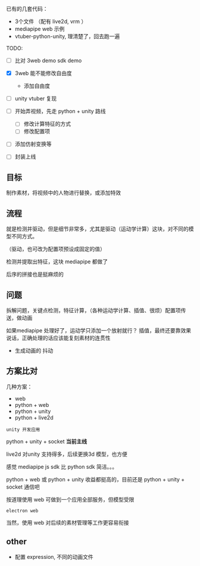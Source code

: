 已有的几套代码：
- 3个文件 （配有 live2d, vrm ）
- mediapipe web 示例
- vtuber-python-unity, 理清楚了，回去跑一遍

TODO:
- [ ] 比对 3web demo sdk demo
- [x] 3web 能不能修改自由度
  -  添加自由度
- [ ] unity vtuber 复现
- [ ] 开始弄视频，先走 python + unity 路线
  - [ ] 修改计算特征的方式
  - [ ] 修改配置项
- [ ] 添加仿射变换等
- [ ] 封装上线


## 目标

制作素材，将视频中的人物进行替换，或添加特效

## 流程

就是检测并驱动，但是细节非常多，尤其是驱动（运动学计算）这块，对不同的模型不同方式。

（驱动，也可改为配置项预设成固定的值）

检测并提取出特征，这块 mediapipe 都做了

后序的拼接也是挺麻烦的


## 问题

拆解问题，关键点检测，特征计算，（各种运动学计算、插值、很烦）配置项传送，做动画

如果mediapipe 处理好了，运动学只添加一个放射就行？ 插值，最终还要靠效果说话，正确处理的话应该能复刻素材的连贯性


- 生成动画的 抖动


## 方案比对

几种方案：
- web
- python + web
- python + unity
- python + live2d


`unity 开发应用`

python + unity + socket **当前主线**

live2d  对unity 支持得多，后续更换3d 模型，也方便

感觉 mediapipe js sdk 比 python sdk 简洁。。。

python + web 或 python + unity 收益都挺高的，目前还是 python + unity + socket 通信吧


按道理使用 web 可做到一个应用全部服务，但模型受限


`electron web`

当然，使用 web 对后续的素材管理等工作更容易衔接







## other

- 配置 expression, 不同的动画文件